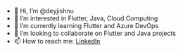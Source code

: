 - 👋 Hi, I’m @deyjishnu
- 👀 I’m interested in Flutter, Java, Cloud Computing
- 🌱 I’m currently learning Flutter and Azure DevOps
- 💞️ I’m looking to collaborate on Flutter and Java projects
- 📫 How to reach me: [LinkedIn](https://www.linkedin.com/in/deyjishnu/)

<!---
deyjishnu/deyjishnu is a ✨ special ✨ repository because its `README.md` (this file) appears on your GitHub profile.
You can click the Preview link to take a look at your changes.
--->
